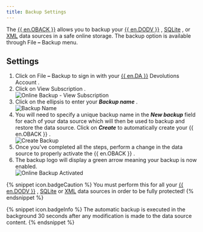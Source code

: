 ```yaml
---
title: Backup Settings
---
```

The [{{ en.OBACK }}](/cloud/getting-started/devolutions-cloud-services/?onlinebackup_introduction.htm?onlinebackup_introduction.htm) allows you to backup your [{{ en.DODV }}](/rdm/windows/data-sources/data-sources-types/online-drive/) , [SQLite](/rdm/windows/data-sources/data-sources-types/sqlite/) , or [XML](/rdm/windows/data-sources/data-sources-types/xml/) data sources in a safe online storage. The backup option is available through File ***–*** Backup menu. 

## Settings 

1. Click on File ***–*** Backup to sign in with your [{{ en.DA }}](/cloud/getting-started/devolutions-cloud-services/) Devolutions Account . 
1. Click on View Subscription .  
![Online Backup - View Subscription](/img/en/rdm/windows/clip10074.png) 
1. Click on the ellipsis to enter your ***Backup name*** .  
![Backup Name](/img/en/rdm/windows/clip10729.png) 
1. You will need to specify a unique backup name in the ***New backup*** field for each of your data source which will then be used to backup and restore the data source. Click on ***Create*** to automatically create your {{ en.OBACK }} .  
![Create Backup](/img/en/rdm/windows/clip10730.png) 
1. Once you&apos;ve completed all the steps, perform a change in the data source to properly activate the {{ en.OBACK }} . 
1. The backup logo will display a green arrow meaning your backup is now enabled.  
![Online Backup Activated](/img/en/rdm/windows/clip10075.png) 

{% snippet icon.badgeCaution %} 
You must perform this for all your [{{ en.DODV }}](/rdm/windows/data-sources/data-sources-types/online-drive/) , [SQLite](/rdm/windows/data-sources/data-sources-types/sqlite/) or [XML](/rdm/windows/data-sources/data-sources-types/xml/) data sources in order to be fully protected! 
{% endsnippet %}
 
{% snippet icon.badgeInfo %} 
The automatic backup is executed in the background 30 seconds after any modification is made to the data source content. 
{% endsnippet %}
 


